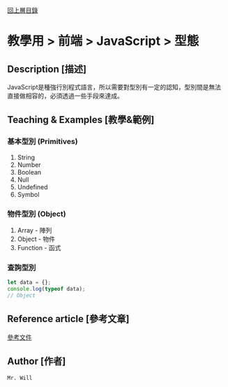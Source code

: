 [回上層目錄](../README.md)

# 教學用 > 前端 > JavaScript > 型態

## **Description [描述]**
JavaScript是種強行別程式語言，所以需要對型別有一定的認知，型別間是無法直接做相容的，必須透過一些手段來達成。

## **Teaching & Examples [教學&範例]**
### 基本型別 (Primitives)
1. String
2. Number
3. Boolean
4. Null
5. Undefined
6. Symbol

### 物件型別 (Object)
1. Array - 陣列
2. Object - 物件
3. Function - 函式

### 查詢型別
```js
let data = {};
console.log(typeof data);
// Object
```

## **Reference article [參考文章]**
[參考文件](網址)

## **Author [作者]**
`Mr. Will`
